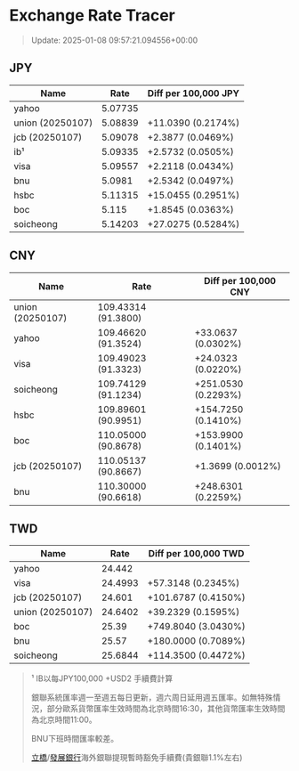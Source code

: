 # Exchange Rate Tracer

> Update: 2025-01-08 09:57:21.094556+00:00

## JPY

| Name             |    Rate | Diff per 100,000 JPY   |
|------------------|---------|------------------------|
| yahoo            | 5.07735 |                        |
| union (20250107) | 5.08839 | +11.0390 (0.2174%)     |
| jcb (20250107)   | 5.09078 | +2.3877 (0.0469%)      |
| ib¹              | 5.09335 | +2.5732 (0.0505%)      |
| visa             | 5.09557 | +2.2118 (0.0434%)      |
| bnu              | 5.0981  | +2.5342 (0.0497%)      |
| hsbc             | 5.11315 | +15.0455 (0.2951%)     |
| boc              | 5.115   | +1.8545 (0.0363%)      |
| soicheong        | 5.14203 | +27.0275 (0.5284%)     |

## CNY

| Name             | Rate                | Diff per 100,000 CNY   |
|------------------|---------------------|------------------------|
| union (20250107) | 109.43314	(91.3800) |                        |
| yahoo            | 109.46620	(91.3524) | +33.0637 (0.0302%)     |
| visa             | 109.49023	(91.3323) | +24.0323 (0.0220%)     |
| soicheong        | 109.74129	(91.1234) | +251.0530 (0.2293%)    |
| hsbc             | 109.89601	(90.9951) | +154.7250 (0.1410%)    |
| boc              | 110.05000	(90.8678) | +153.9900 (0.1401%)    |
| jcb (20250107)   | 110.05137	(90.8667) | +1.3699 (0.0012%)      |
| bnu              | 110.30000	(90.6618) | +248.6301 (0.2259%)    |

## TWD

| Name             |    Rate | Diff per 100,000 TWD   |
|------------------|---------|------------------------|
| yahoo            | 24.442  |                        |
| visa             | 24.4993 | +57.3148 (0.2345%)     |
| jcb (20250107)   | 24.601  | +101.6787 (0.4150%)    |
| union (20250107) | 24.6402 | +39.2329 (0.1595%)     |
| boc              | 25.39   | +749.8040 (3.0430%)    |
| bnu              | 25.57   | +180.0000 (0.7089%)    |
| soicheong        | 25.6844 | +114.3500 (0.4472%)    |


> ¹ IB以每JPY100,000 +USD2 手續費計算
>
> 銀聯系統匯率週一至週五每日更新，週六周日延用週五匯率。如無特殊情況，部分歐系貨幣匯率生效時間為北京時間16:30，其他貨幣匯率生效時間為北京時間11:00。
>
> BNU下班時間匯率較差。
>
> [立橋](https://www.wlbank.com.mo/uploads/ueditor/file/20181211/1544536513900230.pdf)/[發展銀行](https://www.mdb.com.mo/Service_Charges_20230728.pdf)海外銀聯提現暫時豁免手續費(貴銀聯1.1%左右)

